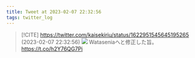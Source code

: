 ```yaml
---
title: Tweet at 2023-02-07 22:32:56
tags: twitter_log
---
```


> [!CITE] https://twitter.com/kaisekiriu/status/1622951545645195265 (2023-02-07 22:32:56)
> ![](https://twitter.com/kaisekiriu/status/1622951545645195265)
> Wataseniaへと修正した旨。
> https://t.co/h2Y76QG7Pi
